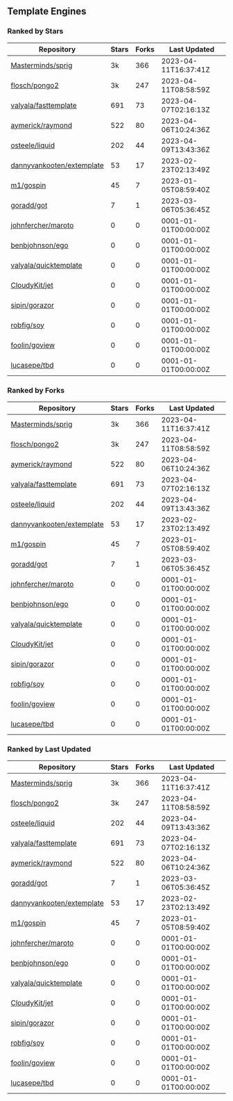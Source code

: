 ## Template Engines

### Ranked by Stars

| Repository | Stars | Forks | Last Updated |
|------------|-------|-------|--------------|
| [Masterminds/sprig](https://github.com/Masterminds/sprig) | 3k | 366 | 2023-04-11T16:37:41Z |
| [flosch/pongo2](https://github.com/flosch/pongo2) | 3k | 247 | 2023-04-11T08:58:59Z |
| [valyala/fasttemplate](https://github.com/valyala/fasttemplate) | 691 | 73 | 2023-04-07T02:16:13Z |
| [aymerick/raymond](https://github.com/aymerick/raymond) | 522 | 80 | 2023-04-06T10:24:36Z |
| [osteele/liquid](https://github.com/osteele/liquid) | 202 | 44 | 2023-04-09T13:43:36Z |
| [dannyvankooten/extemplate](https://github.com/dannyvankooten/extemplate) | 53 | 17 | 2023-02-23T02:13:49Z |
| [m1/gospin](https://github.com/m1/gospin) | 45 | 7 | 2023-01-05T08:59:40Z |
| [goradd/got](https://github.com/goradd/got) | 7 | 1 | 2023-03-06T05:36:45Z |
| [johnfercher/maroto](https://github.com/johnfercher/maroto) | 0 | 0 | 0001-01-01T00:00:00Z |
| [benbjohnson/ego](https://github.com/benbjohnson/ego) | 0 | 0 | 0001-01-01T00:00:00Z |
| [valyala/quicktemplate](https://github.com/valyala/quicktemplate) | 0 | 0 | 0001-01-01T00:00:00Z |
| [CloudyKit/jet](https://github.com/CloudyKit/jet) | 0 | 0 | 0001-01-01T00:00:00Z |
| [sipin/gorazor](https://github.com/sipin/gorazor) | 0 | 0 | 0001-01-01T00:00:00Z |
| [robfig/soy](https://github.com/robfig/soy) | 0 | 0 | 0001-01-01T00:00:00Z |
| [foolin/goview](https://github.com/foolin/goview) | 0 | 0 | 0001-01-01T00:00:00Z |
| [lucasepe/tbd](https://github.com/lucasepe/tbd) | 0 | 0 | 0001-01-01T00:00:00Z |

### Ranked by Forks

| Repository | Stars | Forks | Last Updated |
|------------|-------|-------|--------------|
| [Masterminds/sprig](https://github.com/Masterminds/sprig) | 3k | 366 | 2023-04-11T16:37:41Z |
| [flosch/pongo2](https://github.com/flosch/pongo2) | 3k | 247 | 2023-04-11T08:58:59Z |
| [aymerick/raymond](https://github.com/aymerick/raymond) | 522 | 80 | 2023-04-06T10:24:36Z |
| [valyala/fasttemplate](https://github.com/valyala/fasttemplate) | 691 | 73 | 2023-04-07T02:16:13Z |
| [osteele/liquid](https://github.com/osteele/liquid) | 202 | 44 | 2023-04-09T13:43:36Z |
| [dannyvankooten/extemplate](https://github.com/dannyvankooten/extemplate) | 53 | 17 | 2023-02-23T02:13:49Z |
| [m1/gospin](https://github.com/m1/gospin) | 45 | 7 | 2023-01-05T08:59:40Z |
| [goradd/got](https://github.com/goradd/got) | 7 | 1 | 2023-03-06T05:36:45Z |
| [johnfercher/maroto](https://github.com/johnfercher/maroto) | 0 | 0 | 0001-01-01T00:00:00Z |
| [benbjohnson/ego](https://github.com/benbjohnson/ego) | 0 | 0 | 0001-01-01T00:00:00Z |
| [valyala/quicktemplate](https://github.com/valyala/quicktemplate) | 0 | 0 | 0001-01-01T00:00:00Z |
| [CloudyKit/jet](https://github.com/CloudyKit/jet) | 0 | 0 | 0001-01-01T00:00:00Z |
| [sipin/gorazor](https://github.com/sipin/gorazor) | 0 | 0 | 0001-01-01T00:00:00Z |
| [robfig/soy](https://github.com/robfig/soy) | 0 | 0 | 0001-01-01T00:00:00Z |
| [foolin/goview](https://github.com/foolin/goview) | 0 | 0 | 0001-01-01T00:00:00Z |
| [lucasepe/tbd](https://github.com/lucasepe/tbd) | 0 | 0 | 0001-01-01T00:00:00Z |

### Ranked by Last Updated

| Repository | Stars | Forks | Last Updated |
|------------|-------|-------|--------------|
| [Masterminds/sprig](https://github.com/Masterminds/sprig) | 3k | 366 | 2023-04-11T16:37:41Z |
| [flosch/pongo2](https://github.com/flosch/pongo2) | 3k | 247 | 2023-04-11T08:58:59Z |
| [osteele/liquid](https://github.com/osteele/liquid) | 202 | 44 | 2023-04-09T13:43:36Z |
| [valyala/fasttemplate](https://github.com/valyala/fasttemplate) | 691 | 73 | 2023-04-07T02:16:13Z |
| [aymerick/raymond](https://github.com/aymerick/raymond) | 522 | 80 | 2023-04-06T10:24:36Z |
| [goradd/got](https://github.com/goradd/got) | 7 | 1 | 2023-03-06T05:36:45Z |
| [dannyvankooten/extemplate](https://github.com/dannyvankooten/extemplate) | 53 | 17 | 2023-02-23T02:13:49Z |
| [m1/gospin](https://github.com/m1/gospin) | 45 | 7 | 2023-01-05T08:59:40Z |
| [johnfercher/maroto](https://github.com/johnfercher/maroto) | 0 | 0 | 0001-01-01T00:00:00Z |
| [benbjohnson/ego](https://github.com/benbjohnson/ego) | 0 | 0 | 0001-01-01T00:00:00Z |
| [valyala/quicktemplate](https://github.com/valyala/quicktemplate) | 0 | 0 | 0001-01-01T00:00:00Z |
| [CloudyKit/jet](https://github.com/CloudyKit/jet) | 0 | 0 | 0001-01-01T00:00:00Z |
| [sipin/gorazor](https://github.com/sipin/gorazor) | 0 | 0 | 0001-01-01T00:00:00Z |
| [robfig/soy](https://github.com/robfig/soy) | 0 | 0 | 0001-01-01T00:00:00Z |
| [foolin/goview](https://github.com/foolin/goview) | 0 | 0 | 0001-01-01T00:00:00Z |
| [lucasepe/tbd](https://github.com/lucasepe/tbd) | 0 | 0 | 0001-01-01T00:00:00Z |

